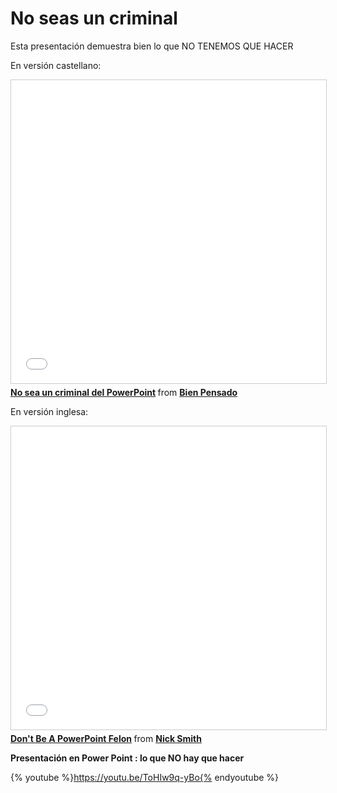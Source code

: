 # No seas un criminal

Esta presentación demuestra bien lo que NO TENEMOS QUE HACER

En versión castellano:

<iframe src="//www.slideshare.net/slideshow/embed_code/key/LlpCbWpfpHEbTf" width="595" height="485" frameborder="0" marginwidth="0" marginheight="0" scrolling="no" style="border:1px solid #CCC; border-width:1px; margin-bottom:5px; max-width: 100%;" allowfullscreen> </iframe> <div style="margin-bottom:5px"> <strong> <a href="//www.slideshare.net/mercadeobienpensado/no-sea-un-criminal-del-powerpoint" title="No sea un criminal del PowerPoint" target="_blank">No sea un criminal del PowerPoint</a> </strong> from <strong><a href="https://www.slideshare.net/mercadeobienpensado" target="_blank">Bien Pensado</a></strong> </div>

En versión inglesa:

<iframe src="//www.slideshare.net/slideshow/embed_code/key/1etIFMucYF0lau" width="595" height="485" frameborder="0" marginwidth="0" marginheight="0" scrolling="no" style="border:1px solid #CCC; border-width:1px; margin-bottom:5px; max-width: 100%;" allowfullscreen> </iframe> <div style="margin-bottom:5px"> <strong> <a href="//www.slideshare.net/nickomundo/dont-be-a-powerpoint-felon" title="Don&#x27;t Be A PowerPoint Felon" target="_blank">Don&#x27;t Be A PowerPoint Felon</a> </strong> from <strong><a href="https://www.slideshare.net/nickomundo" target="_blank">Nick Smith</a></strong> </div>

**Presentación en Power Point : lo que NO hay que hacer**

{% youtube %}https://youtu.be/ToHIw9q-yBo{% endyoutube %}

